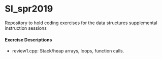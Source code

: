 # SI_spr2019
Repository to hold coding exercises for the data structures supplemental instruction sessions

#### Exercise Descriptions
- review1.cpp: Stack/heap arrays, loops, function calls.

